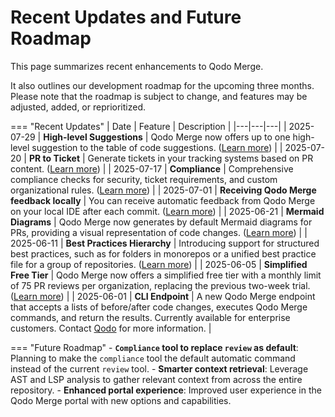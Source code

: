 # Recent Updates and Future Roadmap


This page summarizes recent enhancements to Qodo Merge.

It also outlines our development roadmap for the upcoming three months. Please note that the roadmap is subject to change, and features may be adjusted, added, or reprioritized.

=== "Recent Updates"
    | Date | Feature | Description |
    |---|---|---|
    | 2025-07-29 | **High-level Suggestions** | Qodo Merge now offers up to one high-level suggestion to the table of code suggestions. ([Learn more](https://qodo-merge-docs.qodo.ai/core-abilities/high_level_suggestions/)) |
    | 2025-07-20 | **PR to Ticket** | Generate tickets in your tracking systems based on PR content. ([Learn more](https://qodo-merge-docs.qodo.ai/tools/pr_to_ticket/)) |
    | 2025-07-17 | **Compliance** | Comprehensive compliance checks for security, ticket requirements, and custom organizational rules. ([Learn more](https://qodo-merge-docs.qodo.ai/tools/compliance/)) |
    | 2025-07-01 | **Receiving Qodo Merge feedback locally** | You can receive automatic feedback from Qodo Merge on your local IDE after each commit. ([Learn more](https://github.com/qodo-ai/agents/tree/main/agents/qodo-merge-post-commit)) |
    | 2025-06-21 | **Mermaid Diagrams** | Qodo Merge now generates by default Mermaid diagrams for PRs, providing a visual representation of code changes. ([Learn more](https://qodo-merge-docs.qodo.ai/tools/describe/#sequence-diagram-support)) |
    | 2025-06-11 | **Best Practices Hierarchy** | Introducing support for structured best practices, such as for folders in monorepos or a unified best practice file for a group of repositories. ([Learn more](https://qodo-merge-docs.qodo.ai/tools/improve/#global-hierarchical-best-practices)) |
    | 2025-06-05 | **Simplified Free Tier** | Qodo Merge now offers a simplified free tier with a monthly limit of 75 PR reviews per organization, replacing the previous two-week trial. ([Learn more](https://qodo-merge-docs.qodo.ai/installation/qodo_merge/#cloud-users)) |
    | 2025-06-01 | **CLI Endpoint** | A new Qodo Merge endpoint that accepts a lists of before/after code changes, executes Qodo Merge commands, and return the results. Currently available for enterprise customers. Contact [Qodo](https://www.qodo.ai/contact/) for more information. |

=== "Future Roadmap"
    - **`Compliance` tool to replace `review` as default**: Planning to make the `compliance` tool the default automatic command instead of the current `review` tool.
    - **Smarter context retrieval**: Leverage AST and LSP analysis to gather relevant context from across the entire repository.
    - **Enhanced portal experience**: Improved user experience in the Qodo Merge portal with new options and capabilities.
